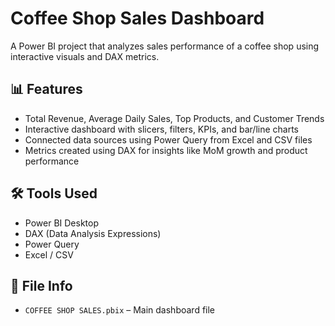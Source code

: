 # Coffee Shop Sales Dashboard

A Power BI project that analyzes sales performance of a coffee shop using interactive visuals and DAX metrics.

## 📊 Features
- Total Revenue, Average Daily Sales, Top Products, and Customer Trends
- Interactive dashboard with slicers, filters, KPIs, and bar/line charts
- Connected data sources using Power Query from Excel and CSV files
- Metrics created using DAX for insights like MoM growth and product performance

## 🛠️ Tools Used
- Power BI Desktop
- DAX (Data Analysis Expressions)
- Power Query
- Excel / CSV

## 📁 File Info
- `COFFEE SHOP SALES.pbix` – Main dashboard file

